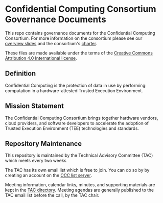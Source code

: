 # Confidential Computing Consortium Governance Documents

This repo contains governance documents for the Confidential Computing Consortium. For more information on the consortium please see our [overview slides](https://confidentialcomputing.io/ccc_overview/) and the consortium's [charter](https://confidentialcomputing.io/wp-content/uploads/sites/85/2021/05/Confidential-Computing-Consortium-Charter.pdf).

These files are made available under the terms of the [Creative Commons Attribution 4.0 International license](https://creativecommons.org/licenses/by/4.0/).

## Definition
Confidential Computing is the protection of data in use by performing computation in a hardware-attested Trusted Execution Environment.

## Mission Statement
The Confidential Computing Consortium brings together hardware vendors, cloud providers, and software developers to accelerate the adoption of Trusted Execution Environment (TEE) technologies and standards.

## Repository Maintenance
This repository is maintained by the Technical Advisory Committee (TAC) which meets every two weeks.

The TAC has its own email list which is free to join. You can do so by by creating an account on the [CCC list server](https://lists.confidentialcomputing.io/g/main).

Meeting information, calendar links, minutes, and supporting materials are kept in the [TAC directory](./TAC/). Meeting agendas are generally published to the TAC email list before the call, by the TAC chair.

